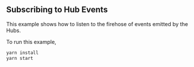 ## Subscribing to Hub Events 

This example shows how to listen to the firehose of events emitted by the Hubs.

To run this example,
```bash
yarn install
yarn start
```


